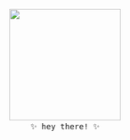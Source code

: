 <p align="center">
  <img src="https://64.media.tumblr.com/33ebf9868cb4039ecbd8af8a7d6a13b3/tumblr_pbysb6CGQo1r8r6mfo1_500.gifv" width="200px">
  <samp>
    <br>✨ hey there! ✨
  </samp>
</p>

<!--
**sBx99/sBx99** is a ✨ _special_ ✨ repository because its `README.md` (this file) appears on your GitHub profile.

Here are some ideas to get you started:
- [x] 🔭 I’m currently working on **creative coding projects with artificial intelligence**
- [x] 🌱 I’m currently learning **glsl shaders, threejs**
- [x] 👯 I’m looking to collaborate on ...
- [x] 🤔 I’m looking for help with ...
- [x] 💬 Ask me about ...
- [x] 📫 How to reach me: ...
- [x] 😄 Pronouns: ...
- [x] ⚡ Fun fact: ...
-->

